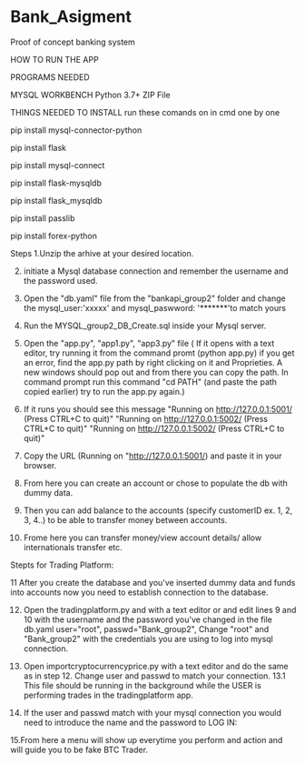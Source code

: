 # Bank_Asigment
Proof of concept banking system

HOW TO RUN THE APP

PROGRAMS NEEDED

MYSQL WORKBENCH
Python 3.7+
ZIP File

THINGS NEEDED TO INSTALL
run these comands on in cmd one by one

pip install mysql-connector-python

pip install flask

pip install mysql-connect

pip install flask-mysqldb

pip install flask_mysqldb

pip install passlib

pip install forex-python

Steps 
1.Unzip the arhive at your desired location.

2. initiate a Mysql database connection and remember the username and the password used.

3. Open the "db.yaml" file from the "bankapi_group2" folder and change the mysql_user:'xxxxx' and mysql_paswword: '*******'to match yours

4. Run the MYSQL_group2_DB_Create.sql inside your Mysql server.

5. Open the "app.py", "app1.py", "app3.py"   file ( If it opens with a text editor, try running it from the command promt (python app.py)
if you get an error, find the app.py path by right clicking on it and Proprieties. A new windows should pop out and
from there you can copy the path. In command prompt run this command "cd PATH" (and paste the path copied earlier)
try to run the app.py again.)

6. If it runs you should see this message  "Running on http://127.0.0.1:5001/ (Press CTRL+C to quit)"
					   "Running on http://127.0.0.1:5002/ (Press CTRL+C to quit)"
					   "Running on http://127.0.0.1:5002/ (Press CTRL+C to quit)"

7. Copy the URL (Running on "http://127.0.0.1:5001/) and paste it in your browser.

8. From here you can create an account or chose to populate the db with dummy data.
 
9. Then you can add balance to the accounts (specify customerID ex. 1, 2, 3, 4..) to be able to transfer money between accounts.

10. Frome here you can transfer money/view account details/ allow internationals transfer etc.

Stepts for Trading Platform:

11 After you create the database and you've inserted dummy data and funds into accounts now you need to establish connection to the database.

12. Open the tradingplatform.py and with a text editor or and edit lines 9 and 10 with the username and the password you've changed in the file db.yaml
	user="root",
	passwd="Bank_group2",
    Change "root" and "Bank_group2" with the credentials you are using to log into mysql connection.

13. Open importcryptocurrencyprice.py with a text editor and do the same as in step 12. Change user and passwd to match your connection.
13.1 This file should be running in the background while the USER is performing trades in the tradingplatform app.

14. If the user and passwd match with your mysql connection you would need to introduce the name and the password to LOG IN:

15.From here a menu will show up everytime you perform and action and will guide you to be fake BTC Trader.
